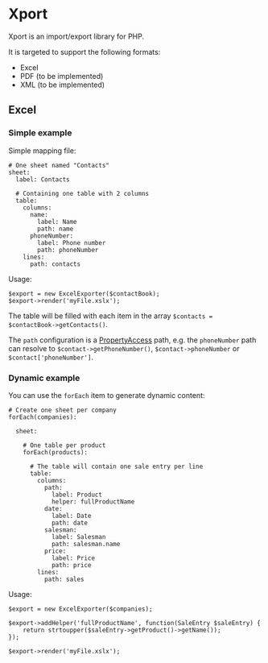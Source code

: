 # Xport

Xport is an import/export library for PHP.

It is targeted to support the following formats:

- Excel
- PDF (to be implemented)
- XML (to be implemented)

## Excel

### Simple example

Simple mapping file:

    # One sheet named "Contacts"
    sheet:
      label: Contacts

      # Containing one table with 2 columns
      table:
        columns:
          name:
            label: Name
            path: name
          phoneNumber:
            label: Phone number
            path: phoneNumber
        lines:
          path: contacts

Usage:

    $export = new ExcelExporter($contactBook);
    $export->render('myFile.xslx');

The table will be filled with each item in the array `$contacts = $contactBook->getContacts()`.

The `path` configuration is a [PropertyAccess](http://symfony.com/doc/master/components/property_access/index.html) path, e.g. the `phoneNumber` path can resolve to `$contact->getPhoneNumber()`, `$contact->phoneNumber` or `$contact['phoneNumber']`.

### Dynamic example

You can use the `forEach` item to generate dynamic content:

    # Create one sheet per company
    forEach(companies):

      sheet:

        # One table per product
        forEach(products):

          # The table will contain one sale entry per line
          table:
            columns:
              path:
                label: Product
                helper: fullProductName
              date:
                label: Date
                path: date
              salesman:
                label: Salesman
                path: salesman.name
              price:
                label: Price
                path: price
            lines:
              path: sales

Usage:

    $export = new ExcelExporter($companies);

    $export->addHelper('fullProductName', function(SaleEntry $saleEntry) {
        return strtoupper($saleEntry->getProduct()->getName());
    });

    $export->render('myFile.xslx');
